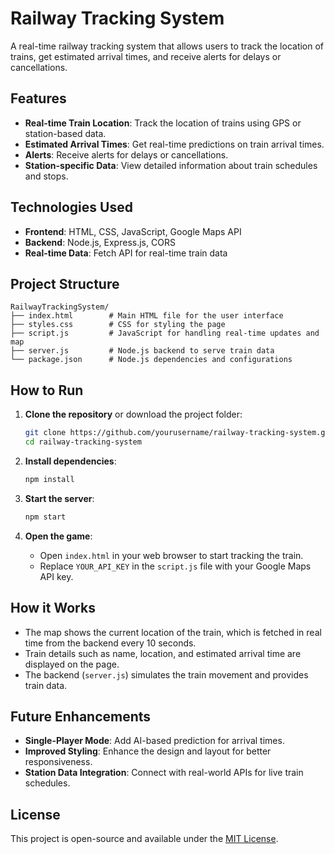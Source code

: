 
# Railway Tracking System

A real-time railway tracking system that allows users to track the location of trains, get estimated arrival times, and receive alerts for delays or cancellations.

## Features

- **Real-time Train Location**: Track the location of trains using GPS or station-based data.
- **Estimated Arrival Times**: Get real-time predictions on train arrival times.
- **Alerts**: Receive alerts for delays or cancellations.
- **Station-specific Data**: View detailed information about train schedules and stops.

## Technologies Used

- **Frontend**: HTML, CSS, JavaScript, Google Maps API
- **Backend**: Node.js, Express.js, CORS
- **Real-time Data**: Fetch API for real-time train data

## Project Structure

```
RailwayTrackingSystem/
├── index.html        # Main HTML file for the user interface
├── styles.css        # CSS for styling the page
├── script.js         # JavaScript for handling real-time updates and map
├── server.js         # Node.js backend to serve train data
└── package.json      # Node.js dependencies and configurations
```

## How to Run

1. **Clone the repository** or download the project folder:
   ```bash
   git clone https://github.com/yourusername/railway-tracking-system.git
   cd railway-tracking-system
   ```

2. **Install dependencies**:
   ```bash
   npm install
   ```

3. **Start the server**:
   ```bash
   npm start
   ```

4. **Open the game**:
   - Open `index.html` in your web browser to start tracking the train.
   - Replace `YOUR_API_KEY` in the `script.js` file with your Google Maps API key.

## How it Works

- The map shows the current location of the train, which is fetched in real time from the backend every 10 seconds.
- Train details such as name, location, and estimated arrival time are displayed on the page.
- The backend (`server.js`) simulates the train movement and provides train data.

## Future Enhancements

- **Single-Player Mode**: Add AI-based prediction for arrival times.
- **Improved Styling**: Enhance the design and layout for better responsiveness.
- **Station Data Integration**: Connect with real-world APIs for live train schedules.

## License

This project is open-source and available under the [MIT License](LICENSE).
